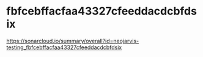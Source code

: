 # fbfcebffacfaa43327cfeeddacdcbfdsix
https://sonarcloud.io/summary/overall?id=neojarvis-testing_fbfcebffacfaa43327cfeeddacdcbfdsix
